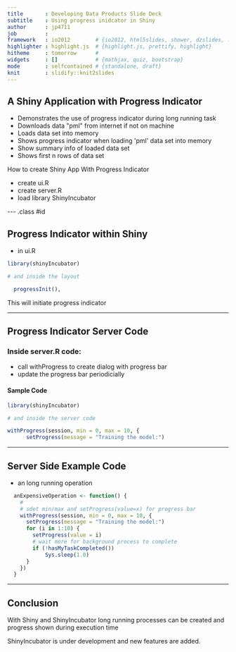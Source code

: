 ```yaml
---
title       : Developing Data Products Slide Deck
subtitle    : Using progress inidcator in Shiny
author      : jp4711
job         : 
framework   : io2012        # {io2012, html5slides, shower, dzslides, ...}
highlighter : highlight.js  # {highlight.js, prettify, highlight}
hitheme     : tomorrow      # 
widgets     : []            # {mathjax, quiz, bootstrap}
mode        : selfcontained # {standalone, draft}
knit        : slidify::knit2slides
---
```


## A Shiny Application with Progress Indicator

 - Demonstrates the use of progress indicator during long running task
 - Downloads data "pml" from internet if not on machine
 - Loads data set into memory
 - Shows progress indicator when loading 'pml' data set into memory
 - Show summary info of loaded data set
 - Shows first n rows of data set
 
 
How to create Shiny App With Progress Indicator
 - create ui.R
 - create server.R
 - load library ShinyIncubator

--- .class #id 

## Progress Indicator within Shiny 

 - in ui.R

```r
library(shinyIncubator)

# and inside the layout

  progressInit(),
```

This will initiate progress indicator

---
## Progress Indicator Server Code

### Inside server.R code:
 - call withProgress to create dialog with progress bar
 - update the progress bar periodicially

#### Sample Code

```r
library(shinyIncubator)

# and inside the server code

withProgress(session, min = 0, max = 10, {
      setProgress(message = "Training the model:")
```

---
## Server Side Example Code

 - an long running operation
 

```r
  anExpensiveOperation <- function() {
    #
    # sdet min/max and setProgress(value=x) for progress bar
    withProgress(session, min = 0, max = 10, {
      setProgress(message = "Training the model:")
      for (i in 1:10) {
        setProgress(value = i)
        # wait more for background process to complete
        if (!hasMyTaskCompleted())
            Sys.sleep(1.0)
      }
    })
  }
```

---
## Conclusion

With Shiny and ShinyIncubator long running processes can be created and progress shown during execution time

ShinyIncubator is under development and new features are added.
